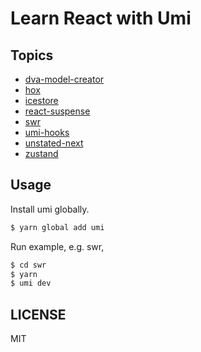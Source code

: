 # Learn React with Umi

## Topics

* [dva-model-creator](./dva-model-creator)
* [hox](./hox)
* [icestore](./icestore)
* [react-suspense](./react-suspense)
* [swr](./swr)
* [umi-hooks](./umi-hooks)
* [unstated-next](./unstated-next)
* [zustand](./zustand)

## Usage

Install umi globally.

```bash
$ yarn global add umi
```

Run example, e.g. swr,

```bash
$ cd swr
$ yarn
$ umi dev
```

## LICENSE

MIT

